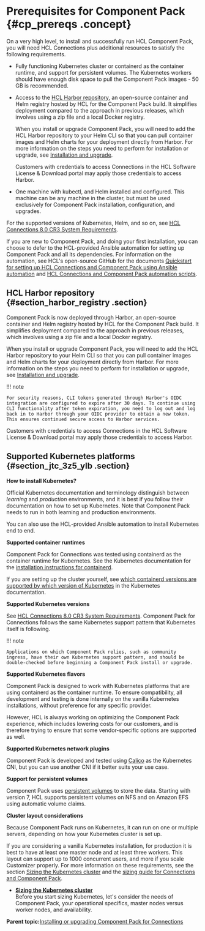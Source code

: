 # Prerequisites for Component Pack {#cp_prereqs .concept}

On a very high level, to install and successfully run HCL Component Pack, you will need HCL Connections plus additional resources to satisfy the following requirements.

-   Fully functioning Kubernetes cluster or containerd as the container runtime, and support for persistent volumes. The Kubernetes workers should have enough disk space to pull the Component Pack images - 50 GB is recommended.
-   Access to the [HCL Harbor repository](https://hclcr.io/harbor/projects/15/repositories), an open-source container and Helm registry hosted by HCL for the Component Pack build. It simplifies deployment compared to the approach in previous releases, which involves using a zip file and a local Docker registry.

    When you install or upgrade Component Pack, you will need to add the HCL Harbor repository to your Helm CLI so that you can pull container images and Helm charts for your deployment directly from Harbor. For more information on the steps you need to perform for installation or upgrade, see [Installation and upgrade](../install/cp_install_upgrade_container.md).
    
    Customers with credentials to access Connections in the HCL Software License & Download portal may apply those credentials to access Harbor.
-   One machine with kubectl, and Helm installed and configured. This machine can be any machine in the cluster, but must be used exclusively for Component Pack installation, configuration, and upgrades.

For the supported versions of Kubernetes, Helm, and so on, see [HCL Connections 8.0 CR3 System Requirements](https://support.hcltechsw.com/csm?id=kb_article&sysparm_article=KB0105966).

If you are new to Component Pack, and doing your first installation, you can choose to defer to the HCL-provided Ansible automation for setting up Component Pack and all its dependencies. For information on the automation, see HCL's open-source GitHub for the documents [Quickstart for setting up HCL Connections and Component Pack using Ansible automation](https://github.com/HCL-TECH-SOFTWARE/connections-automation/blob/main/documentation/QUICKSTART.md) and [HCL Connections and Component Pack automation scripts](https://github.com/HCL-TECH-SOFTWARE/connections-automation/blob/main/README.md).

## HCL Harbor repository {#section_harbor_registry .section}

Component Pack is now deployed through Harbor, an open-source container and Helm registry hosted by HCL for the Component Pack build. It simplifies deployment compared to the approach in previous releases, which involves using a zip file and a local Docker registry.

When you install or upgrade Component Pack, you will need to add the HCL Harbor repository to your Helm CLI so that you can pull container images and Helm charts for your deployment directly from Harbor. For more information on the steps you need to perform for installation or upgrade, see [Installation and upgrade](../install/cp_install_upgrade_container.md).

!!! note

    For security reasons, CLI tokens generated through Harbor's OIDC integration are configured to expire after 30 days. To continue using CLI functionality after token expiration, you need to log out and log back in to Harbor through your OIDC provider to obtain a new token. This ensures continued secure access to Harbor services.
    
Customers with credentials to access Connections in the HCL Software License & Download portal may apply those credentials to access Harbor.

## Supported Kubernetes platforms {#section_jtc_3z5_ylb .section}

**How to install Kubernetes?**

Official Kubernetes documentation and terminology distinguish between *learning* and *production* environments, and it is best if you follow their documentation on how to set up Kubernetes. Note that Component Pack needs to run in both learning and production environments.

You can also use the HCL-provided Ansible automation to install Kubernetes end to end.

**Supported container runtimes**

Component Pack for Connections was tested using containerd as the container runtime for Kubernetes. See the Kubernetes documentation for the [installation instructions for containerd](https://kubernetes.io/docs/setup/production-environment/container-runtimes/).

If you are setting up the cluster yourself, see [which containerd versions are supported by which version of Kubernetes](https://containerd.io/releases/#kubernetes-support) in the Kubernetes documentation.

**Supported Kubernetes versions**

See [HCL Connections 8.0 CR3 System Requirements](https://support.hcltechsw.com/csm?id=kb_article&sysparm_article=KB0105966). Component Pack for Connections follows the same Kubernetes support pattern that Kubernetes itself is following.

!!! note 
    
    Applications on which Component Pack relies, such as community ingress, have their own Kubernetes support pattern, and should be double-checked before beginning a Component Pack install or upgrade.

**Supported Kubernetes flavors**

Component Pack is designed to work with Kubernetes platforms that are using containerd as the container runtime. To ensure compatibility, all development and testing is done internally on the vanilla Kubernetes installations, without preference for any specific provider.

However, HCL is always working on optimizing the Component Pack experience, which includes lowering costs for our customers, and is therefore trying to ensure that some vendor-specific options are supported as well.

**Supported Kubernetes network plugins**

Component Pack is developed and tested using [Calico](https://docs.projectcalico.org/getting-started/kubernetes/) as the Kubernetes CNI, but you can use another CNI if it better suits your use case.

**Support for persistent volumes**

Component Pack uses [persistent volumes](https://kubernetes.io/docs/concepts/storage/persistent-volumes/) to store the data. Starting with version 7, HCL supports persistent volumes on NFS and on Amazon EFS using automatic volume claims.

**Cluster layout considerations**

Because Component Pack runs on Kubernetes, it can run on one or multiple servers, depending on how your Kubernetes cluster is set up.

If you are considering a vanilla Kubernetes installation, for production it is best to have at least one master node and at least three workers. This layout can support up to 1000 concurrent users, and more if you scale Customizer properly. For more information on these requirements, see the section [Sizing the Kubernetes cluster](cp_sizing_kubernetes_container.md) and the [sizing guide for Connections and Component Pack](https://opensource.hcltechsw.com/connections-doc/guide_me/how_to_guides/connections8_sizing_guide.pdf).

-   **[Sizing the Kubernetes cluster](../install/cp_sizing_kubernetes_container.md)**  
Before you start sizing Kubernetes, let's consider the needs of Component Pack, your operational specifics, master nodes versus worker nodes, and availability.

**Parent topic:**[Installing or upgrading Component Pack for Connections](../install/cp_install_config_intro.md)

